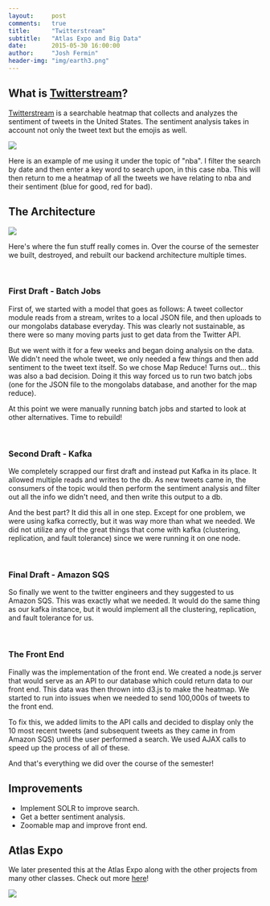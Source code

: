 ```yaml
---
layout:     post
comments: 	true
title:      "Twitterstream"
subtitle:   "Atlas Expo and Big Data"
date:       2015-05-30 16:00:00
author:     "Josh Fermin"
header-img: "img/earth3.png"
---
```


<h2 class="section-heading">What is <a href="https://github.com/CUBigDataClass/tweetstream">Twitterstream</a>?</h2>

<p><a href="https://github.com/CUBigDataClass/tweetstream">Twitterstream</a> is a searchable heatmap that collects and analyzes the sentiment of tweets in the United States. The sentiment analysis takes in account not only the tweet text but the emojis as well. </p>

<a href="{{ site.baseurl }}/img/blog/twittermap.gif">
    <img src="{{ site.baseurl }}/img/blog/twittermap.gif">
</a>

<p>Here is an example of me using it under the topic of "nba". I filter the search by date and then enter a key word to search upon, in this case nba. This will then return to me a heatmap of all the tweets we have relating to nba and their sentiment (blue for good, red for bad).</p>

<h2 class="section-heading">The Architecture</h2>
<a href="{{ site.baseurl }}/img/blog/twitterstreamArchitecture.png">
    <img src="{{ site.baseurl }}/img/blog/twitterstreamArchitecture.png">
</a>
<p>
Here's where the fun stuff really comes in. Over the course of the semester we built, destroyed, and rebuilt our backend architecture multiple times.
</p>
<br> 

<h3>First Draft - Batch Jobs</h3>
<p>
First of, we started with a model that goes as follows: A tweet collector module reads from a stream, writes to a local JSON file, and then uploads to our mongolabs database everyday. This was clearly not sustainable, as there were so many moving parts just to get data from the Twitter API. 
</p>
<p>
But we went with it for a few weeks and began doing analysis on the data. We didn't need the whole tweet, we only needed a few things and then add sentiment to the tweet text itself. So we chose Map Reduce! Turns out... this was also a bad decision. Doing it this way forced us to run two batch jobs (one for the JSON file to the mongolabs database, and another for the map reduce). 
<p>
At this point we were manually running batch jobs and started to look at other alternatives. Time to rebuild!
</p>
<br> 

<h3>Second Draft - Kafka</h3>
<p>
We completely scrapped our first draft and instead put Kafka in its place. It allowed multiple reads and writes to the db. As new tweets came in, the consumers of the topic would then perform the sentiment analysis and filter out all the info we didn't need, and then write this output to a db. 
</p>
<p>
And the best part? It did this all in one step. Except for one problem, we were using kafka correctly, but it was way more than what we needed. We did not utilize any of the great things that come with kafka (clustering, replication, and fault tolerance) since we were running it on one node.
</p>
<br> 

<h3>Final Draft - Amazon SQS</h3>
<p>
So finally we went to the twitter engineers and they suggested to us Amazon SQS. This was exactly what we needed. It would do the same thing as our kafka instance, but it would implement all the clustering, replication, and fault tolerance for us.
</p>
<br> 

<h3>The Front End</h3>
<p>
Finally was the implementation of the front end. We created a node.js server that would serve as an API to our database which could return data to our front end. This data was then thrown into d3.js to make the heatmap. We started to run into issues when we needed to send 100,000s of tweets to the front end. 
</p>
<p>
To fix this, we added limits to the API calls and decided to display only the 10 most recent tweets (and subsequent tweets as they came in from Amazon SQS) until the user performed a search. We used AJAX calls to speed up the process of all of these.
</p>
<p>
And that's everything we did over the course of the semester!
</p>


<h2 class="section-heading">Improvements</h2>
<p>
	<ul>
		<li>Implement SOLR to improve search.</li>
		<li>Get a better sentiment analysis.</li>
		<li>Zoomable map and improve front end.</li>
	</ul>	
</p>

<!-- <h2 class="section-heading">The Team</h2> -->

<h2 class="section-heading">Atlas Expo</h2>
<p>We later presented this at the Atlas Expo along with the other projects from many other classes. Check out more <a href="http://atlas.colorado.edu/atlas-technology-expo-spring-2015/">here</a>!</p>
<img src="http://atlas.colorado.edu/wp-content/uploads/2015/04/Expo_800w_web_4-14-15_5.jpg">
